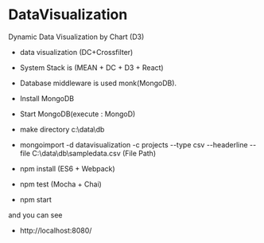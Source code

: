 # DataVisualization
Dynamic Data Visualization by Chart (D3)

- data visualization (DC+Crossfilter)

- System Stack is (MEAN + DC + D3 + React) 
- Database middleware is used monk(MongoDB).

- Install MongoDB
- Start MongoDB(execute : MongoD)
- make directory c:\data\db
- mongoimport -d datavisualization -c projects --type csv --headerline --file C:\data\db\sampledata.csv (File Path)

- npm install (ES6 + Webpack)
- npm test (Mocha + Chai)
- npm start 

and you can see

- http://localhost:8080/
